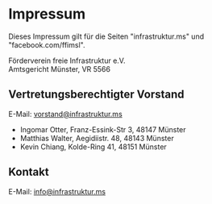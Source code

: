 # Impressum
Dieses Impressum gilt für die Seiten "infrastruktur.ms" und "facebook.com/ffimsl".

Förderverein freie Infrastruktur e.V.  
Amtsgericht Münster, VR 5566

## Vertretungsberechtigter Vorstand
E-Mail: vorstand@infrastruktur.ms  
 * Ingomar Otter, Franz-Essink-Str 3, 48147 Münster
 * Matthias Walter, Aegidiistr. 48, 48143 Münster
 * Kevin Chiang, Kolde-Ring 41, 48151 Münster

## Kontakt
E-Mail: info@infrastruktur.ms
